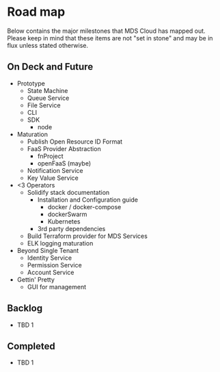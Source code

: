 # Road map

Below contains the major milestones that MDS Cloud has mapped out. Please keep in mind that
these items are not "set in stone" and may be in flux unless stated otherwise. 


## On Deck and Future

* Prototype
  * State Machine
  * Queue Service
  * File Service
  * CLI
  * SDK
    * node
* Maturation
  * Publish Open Resource ID Format
  * FaaS Provider Abstraction
    * fnProject
    * openFaaS (maybe)
  * Notification Service
  * Key Value Service
* <3 Operators
  * Solidify stack documentation
    * Installation and Configuration guide
      * docker / docker-compose
      * dockerSwarm
      * Kubernetes
    * 3rd party dependencies
  * Build Terraform provider for MDS Services
  * ELK logging maturation
* Beyond Single Tenant
  * Identity Service
  * Permission Service
  * Account Service
* Gettin' Pretty
  * GUI for management

## Backlog

* TBD 1

## Completed

* TBD 1